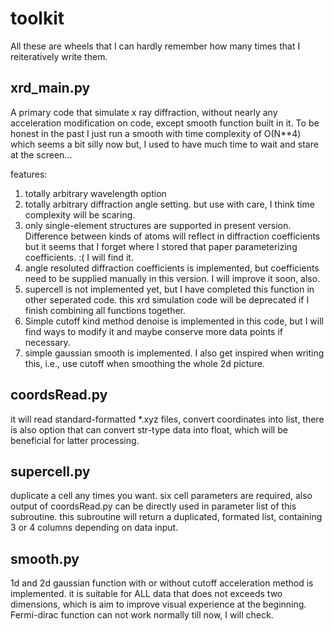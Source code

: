 # toolkit
All these are wheels that I can hardly remember how many times that I reiteratively write them.

xrd_main.py
-----------
A primary code that simulate x ray diffraction, without nearly any acceleration modification on code, except smooth function built in it.
To be honest in the past I just run a smooth with time complexity of O(N**4) which seems a bit silly now but, I used to have much time to wait and stare at the screen...

features:
1. totally arbitrary wavelength option
2. totally arbitrary diffraction angle setting. but use with care, I think time complexity will be scaring.
3. only single-element structures are supported in present version. Difference between kinds of atoms will reflect in diffraction coefficients but it seems that I forget where I stored that paper parameterizing coefficients. :( 
   I will find it.
4. angle resoluted diffraction coefficients is implemented, but coefficients need to be supplied manually in this version. I will improve it soon, also.
5. supercell is not implemented yet, but I have completed this function in other seperated code. this xrd simulation code will be deprecated if I finish combining all functions together.
6. Simple cutoff kind method denoise is implemented in this code, but I will find ways to modify it and maybe conserve more data points if necessary.
7. simple gaussian smooth is implemented. I also get inspired when writing this, i.e., use cutoff when smoothing the whole 2d picture.

coordsRead.py
-------------
it will read standard-formatted *.xyz files, convert coordinates into list, there is also option that can convert str-type data into float, which will be beneficial for latter processing.

supercell.py
------------
duplicate a cell any times you want. six cell parameters are required, also output of coordsRead.py can be directly used in parameter list of this subroutine.
this subroutine will return a duplicated, formated list, containing 3 or 4 columns depending on data input.

smooth.py
---------
1d and 2d gaussian function with or without cutoff acceleration method is implemented. it is suitable for ALL data that does not exceeds two dimensions, which is aim to improve
visual experience at the beginning.
Fermi-dirac function can not work normally till now, I will check.
